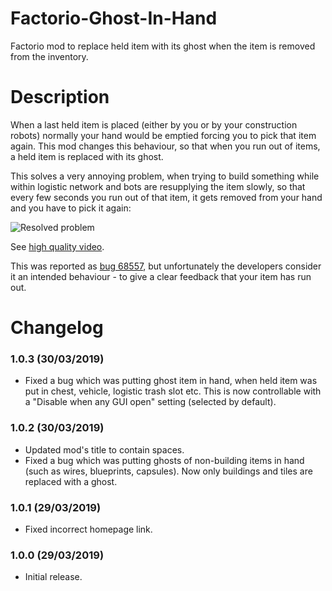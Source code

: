 # Factorio-Ghost-In-Hand

Factorio mod to replace held item with its ghost when the item is removed from the inventory.


# Description

When a last held item is placed (either by you or by your construction robots) normally your hand would be emptied forcing you to pick that item again. This mod changes this behaviour, so that when you run out of items, a held item is replaced with its ghost.

This solves a very annoying problem, when trying to build something while within logistic network and bots are resupplying the item slowly, so that every few seconds you run out of that item, it gets removed from your hand and you have to pick it again:

![Resolved problem](https://raw.githubusercontent.com/Jarcionek/Factorio-Ghost-In-Hand/master/problem-resolved-by-the-mod.gif)

See [high quality video](https://www.youtube.com/watch?v=vNYF_V51h_g&t=10).

This was reported as [bug 68557](https://forums.factorio.com/viewtopic.php?f=23&t=68557), but unfortunately the developers consider it an intended behaviour - to give a clear feedback that your item has run out.


# Changelog

### 1.0.3 (30/03/2019)
* Fixed a bug which was putting ghost item in hand, when held item was put in chest, vehicle, logistic trash slot etc. This is now controllable with a "Disable when any GUI open" setting (selected by default).

### 1.0.2 (30/03/2019)
* Updated mod's title to contain spaces.
* Fixed a bug which was putting ghosts of non-building items in hand (such as wires, blueprints, capsules). Now only buildings and tiles are replaced with a ghost.

### 1.0.1 (29/03/2019)
* Fixed incorrect homepage link.

### 1.0.0 (29/03/2019)
* Initial release.
